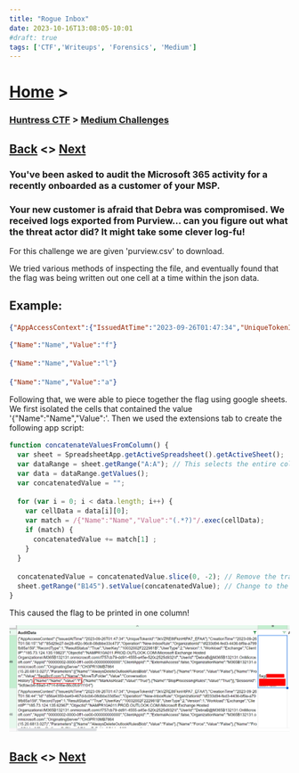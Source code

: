 ```yaml
---
title: "Rogue Inbox"
date: 2023-10-16T13:08:05-10:01
#draft: true
tags: ['CTF','Writeups', 'Forensics', 'Medium']
---
```

 
# [Home](https://jjolley91.github.io/blog/) >

###  [Huntress CTF](https://jjolley91.github.io/blog/huntress_ctf_2023) >  [Medium Challenges](https://jjolley91.github.io/blog/huntress_ctf_2023/2.medium/)

## [Back](https://jjolley91.github.io/blog/huntress_ctf_2023/rock_paper_psychic)  <> [Next](https://jjolley91.github.io/blog/huntress_ctf_2023/2.medium/babel) 

### You've been asked to audit the Microsoft 365 activity for a recently onboarded as a customer of your MSP.

### Your new customer is afraid that Debra was compromised. We received logs exported from Purview... can you figure out what the threat actor did? It might take some clever log-fu!

For this challenge we are given 'purview.csv' to download.

We tried various methods of inspecting the file, and eventually found that the flag was being written out one cell at a time within the json data.

## Example:
```json
{"AppAccessContext":{"IssuedAtTime":"2023-09-26T01:47:34","UniqueTokenId":"3kVZRE8tFkinHtPA7_EFAA"},"CreationTime":"2023-09-26T01:56:15","Id":"85d29e27-be28-4f2c-96c8-08dbbe33c473","Operation":"New-InboxRule","OrganizationId":"df233d94-fed3-4436-bf9a-a799fb85a159","RecordType":1,"ResultStatus":"True","UserKey":"10032002F222981B","UserType":2,"Version":1,"Workload":"Exchange","ClientIP":"185.73.124.135:19823","ObjectId":"NAMPR10A011.PROD.OUTLOOK.COM\/Microsoft Exchange Hosted Organizations\/M365B132131.onmicrosoft.com\/f757cb79-dd91-4555-a45e-520c2525d932\\f","UserId":"DebraB@M365B132131.OnMicrosoft.com","AppId":"00000002-0000-0ff1-ce00-000000000000","ClientAppId":"","ExternalAccess":false,"OrganizationName":"M365B132131.onmicrosoft.com","OriginatingServer":"CH3PR10MB7864 (15.20.6813.027)","Parameters":[{"Name":"AlwaysDeleteOutlookRulesBlob","Value":"False"},{"Name":"Force","Value":"False"},{"Name":"From","Value":"flag@ctf.com"},{"Name":"MoveToFolder","Value":"Conversation History"},{"Name":"Name","Value":"f"},{"Name":"MarkAsRead","Value":"True"},{"Name":"StopProcessingRules","Value":"True"}],"SessionId":"9dfdecb6-59a0-4714-846e-86c0fc911104"}
```
```json
{"Name":"Name","Value":"f"}  

{"Name":"Name","Value":"l"}  

{"Name":"Name","Value":"a"}  
```
Following that, we were able to piece together the flag using google sheets. We first isolated the cells that contained the value '{"Name":"Name","Value":'. Then we used the extensions tab to create the following app script:
```javascript
function concatenateValuesFromColumn() {
  var sheet = SpreadsheetApp.getActiveSpreadsheet().getActiveSheet();
  var dataRange = sheet.getRange("A:A"); // This selects the entire column A.
  var data = dataRange.getValues();
  var concatenatedValue = "";
  
  for (var i = 0; i < data.length; i++) {
    var cellData = data[i][0];
    var match = /{"Name":"Name","Value":"(.*?)"/.exec(cellData);
    if (match) {
      concatenatedValue += match[1] ;
    }
  }
  
  concatenatedValue = concatenatedValue.slice(0, -2); // Remove the trailing comma and space.
  sheet.getRange("B145").setValue(concatenatedValue); // Change to the cell where you want the concatenated value.
}
```
This caused the flag to be printed in one column!

![rogue_inbox](https://github.com/jjolley91/blog/blob/main/static/Huntress_CTF_2023/rogue_inbox.png?raw=true)

## [Back](https://jjolley91.github.io/blog/huntress_ctf_2023/rock_paper_psychic)  <> [Next](https://jjolley91.github.io/blog/huntress_ctf_2023/2.medium/babel) 
